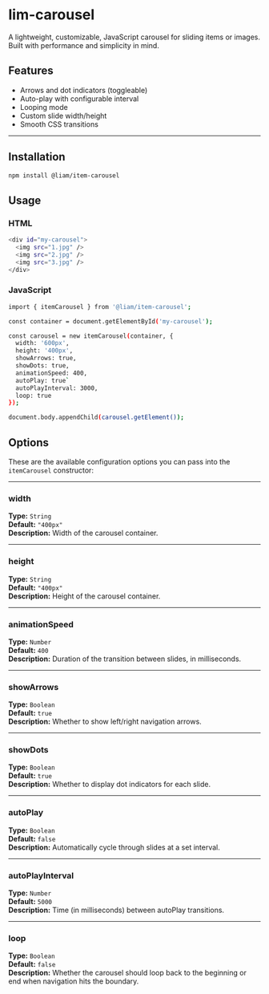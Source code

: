 # lim-carousel

A lightweight, customizable, JavaScript carousel for sliding items or images. Built with performance and simplicity in mind.

## Features

- Arrows and dot indicators (toggleable)
- Auto-play with configurable interval
- Looping mode
- Custom slide width/height
- Smooth CSS transitions

---

## Installation

```bash
npm install @liam/item-carousel
```

## Usage

### HTML

```bash 
<div id="my-carousel">
  <img src="1.jpg" />
  <img src="2.jpg" />
  <img src="3.jpg" />
</div>
```


### JavaScript
```bash
import { itemCarousel } from '@liam/item-carousel';

const container = document.getElementById('my-carousel');

const carousel = new itemCarousel(container, {
  width: '600px',
  height: '400px',
  showArrows: true,
  showDots: true,
  animationSpeed: 400,
  autoPlay: true`
  autoPlayInterval: 3000,
  loop: true
});

document.body.appendChild(carousel.getElement());
```
## Options 

These are the available configuration options you can pass into the `itemCarousel` constructor:

---

### width  
**Type:** `String`  
**Default:** `"400px"`  
**Description:** Width of the carousel container.

---

### height  
**Type:** `String`  
**Default:** `"400px"`  
**Description:** Height of the carousel container.

---

### animationSpeed  
**Type:** `Number`  
**Default:** `400`  
**Description:** Duration of the transition between slides, in milliseconds.

---

### showArrows  
**Type:** `Boolean`  
**Default:** `true`  
**Description:** Whether to show left/right navigation arrows.

---

### showDots  
**Type:** `Boolean`  
**Default:** `true`  
**Description:** Whether to display dot indicators for each slide.

---

### autoPlay  
**Type:** `Boolean`  
**Default:** `false`  
**Description:** Automatically cycle through slides at a set interval.

---

### autoPlayInterval  
**Type:** `Number`  
**Default:** `5000`  
**Description:** Time (in milliseconds) between autoPlay transitions.

---

### loop  
**Type:** `Boolean`  
**Default:** `false`  
**Description:** Whether the carousel should loop back to the beginning or end when navigation hits the boundary.
